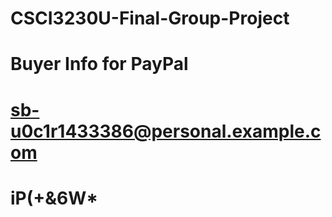# CSCI3230U-Final-Group-Project

# Buyer Info for PayPal
# sb-u0c1r1433386@personal.example.com

# iP(+&6W*

